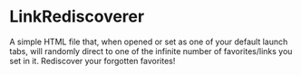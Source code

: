 # LinkRediscoverer
A simple HTML file that, when opened or set as one of your default launch tabs, will randomly direct to one of the infinite number of favorites/links you set in it. Rediscover your forgotten favorites!
